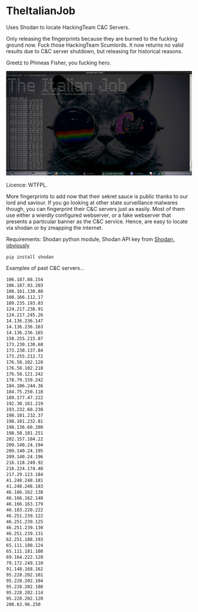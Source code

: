 # TheItalianJob
Uses Shodan to locate HackingTeam C&C Servers.

Only releasing the fingerprints because they are burned to the fucking ground now. Fuck those HackingTeam Scumlords. It now returns no valid results due to C&C server shutdown, but releasing for historical reasons.

Greetz to Phineas Fisher, you fucking hero.

![Fuck HackingTeam](https://raw.githubusercontent.com/0x27/TheItalianJob/master/screenshot.jpg)

Licence: WTFPL.

More fingerprints to add now that their sekret sauce is public thanks to our lord and saviour. If you go looking at other state surveillance malwares though, you can fingerprint their C&C servers just as easily. Most of them use either a wierdly configured webserver, or a fake webserver that presents a particular banner as the C&C service. Hence, are easy to locate via shodan or by zmapping the internet.

Requirements: Shodan python module, Shodan API key from [Shodan, obviously](https://shodan.io)
```
pip install shodan
```

Examples of past C&C servers...
```
106.187.88.154
106.187.93.203
108.161.130.88
108.166.112.17
109.235.193.83
124.217.238.91
124.217.245.26
14.136.236.147
14.136.236.163
14.136.236.165
158.255.215.87
173.230.130.68
173.230.137.84
173.255.212.72
176.58.102.128
176.58.102.218
176.58.121.242
178.79.159.242
184.106.244.36
184.75.250.118
189.177.47.222
192.30.161.219
193.232.60.238
198.101.232.37
198.101.232.81
198.136.60.208
198.58.101.251
202.157.184.22
209.140.24.194
209.140.24.195
209.140.24.196
216.118.249.92
216.224.174.48
217.29.123.184
41.248.248.181
41.248.248.183
46.166.162.138
46.166.162.148
46.166.163.179
46.183.220.222
46.251.239.122
46.251.239.125
46.251.239.130
46.251.239.131
62.251.188.193
65.111.180.124
65.111.181.108
69.164.222.128
79.172.249.110
91.148.168.162
95.228.202.101
95.228.202.104
95.228.202.108
95.228.202.114
95.228.202.120
200.63.96.250
```
